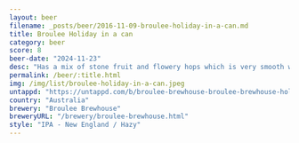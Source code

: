 ```yaml
---
layout: beer
filename: _posts/beer/2016-11-09-broulee-holiday-in-a-can.md
title: Broulee Holiday in a can
category: beer
score: 8
beer-date: "2024-11-23"
desc: "Has a mix of stone fruit and flowery hops which is very smooth with low bitterness but the mix tastes a little funny. Gets better as I get used to it. It’s a nice balance to have flavour and be able to have a few. Giving this an extra .5 for being interesting"
permalink: /beer/:title.html
img: /img/list/broulee-holiday-in-a-can.jpeg
untappd: "https://untappd.com/b/broulee-brewhouse-broulee-brewhouse-holiday-in-a-can/5498576"
country: "Australia"
brewery: "Broulee Brewhouse"
breweryURL: "/brewery/broulee-brewhouse.html"
style: "IPA - New England / Hazy"
---
```


